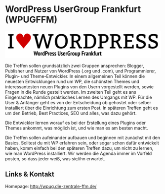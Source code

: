 # WordPress UserGroup Frankfurt (WPUGFFM)
![WordPress UserGroup Frankfurt](./wpugffm.logo.png)

Die Treffen sollen grundsätzlich zwei Gruppen ansprechen: Blogger, Publisher und Nutzer von WordPress
(.org und .com), und Programmierer, Plugin- und Theme-Entwickler.
In einem allgemeinen Teil können die neuesten Entwicklungen rund um WP, die schönsten Themes und
interessantesten neuen Plugins von den Usern vorgestellt werden, sowie Fragen in die Runde gestellt werden.
Im zweiten Teil geht es ans Eingemachte, nämlich praktisches Lernen des Umgangs mit WP. Für die User &
Anfänger geht es von der Entscheidung ob gehostet oder selber installiert über die Einrichtung zum ersten Post.
In späteren Treffen geht es um den Betrieb, Best Practices, SEO und alles, was dazu gehört.

Die Entwickler lernen worauf es bei der Erstellung eines Plugins oder Themes ankommt, was möglich ist, und wie
man es am besten macht.

Die Treffen sollen aufeinander aufbauen und beginnen mit zunächst mit den Basics. Solltest du mit WP erfahren
sein, oder sogar schon dafür entwickelt haben, komm einfach bei den späteren Treffen dazu, um nicht zu lernen,
wie man WordPress installiert. Wir werden die Agenda immer im Vorfeld posten, so dass jeder weiß, was sie/ihn
erwartet.


## Links &amp; Kontakt

Homepage: <http://wpug.die-zentrale-ffm.de/>










